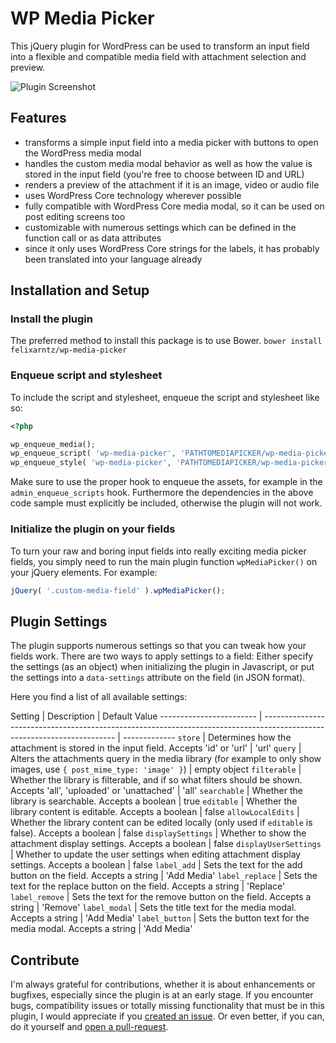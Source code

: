 # WP Media Picker

This jQuery plugin for WordPress can be used to transform an input field into a flexible and compatible media field with attachment selection and preview.

![Plugin Screenshot](https://raw.githubusercontent.com/felixarntz/wp-media-picker/master/screenshot.png)

## Features

* transforms a simple input field into a media picker with buttons to open the WordPress media modal
* handles the custom media modal behavior as well as how the value is stored in the input field (you're free to choose between ID and URL)
* renders a preview of the attachment if it is an image, video or audio file
* uses WordPress Core technology wherever possible
* fully compatible with WordPress Core media modal, so it can be used on post editing screens too
* customizable with numerous settings which can be defined in the function call or as data attributes
* since it only uses WordPress Core strings for the labels, it has probably been translated into your language already

## Installation and Setup

### Install the plugin

The preferred method to install this package is to use Bower.
`bower install felixarntz/wp-media-picker`

### Enqueue script and stylesheet

To include the script and stylesheet, enqueue the script and stylesheet like so:
```php
<?php

wp_enqueue_media();
wp_enqueue_script( 'wp-media-picker', 'PATHTOMEDIAPICKER/wp-media-picker.min.js', array( 'jQuery', 'media-editor' ), '0.1.0', true );
wp_enqueue_style( 'wp-media-picker', 'PATHTOMEDIAPICKER/wp-media-picker.min.css', array(), '0.1.0' );

```

Make sure to use the proper hook to enqueue the assets, for example in the `admin_enqueue_scripts` hook. Furthermore the dependencies in the above code sample must explicitly be included, otherwise the plugin will not work.

### Initialize the plugin on your fields

To turn your raw and boring input fields into really exciting media picker fields, you simply need to run the main plugin function `wpMediaPicker()` on your jQuery elements. For example:

```js
jQuery( '.custom-media-field' ).wpMediaPicker();
```

## Plugin Settings

The plugin supports numerous settings so that you can tweak how your fields work. There are two ways to apply settings to a field: Either specify the settings (as an object) when initializing the plugin in Javascript, or put the settings into a `data-settings` attribute on the field (in JSON format).

Here you find a list of all available settings:

Setting                  | Description                                                                                                             | Default Value
------------------------ | ----------------------------------------------------------------------------------------------------------------------- | -------------
`store`                  | Determines how the attachment is stored in the input field. Accepts 'id' or 'url'                                       | 'url'
`query`                  | Alters the attachments query in the media library (for example to only show images, use `{ post_mime_type: 'image' }`)  | empty object
`filterable`             | Whether the library is filterable, and if so what filters should be shown. Accepts 'all', 'uploaded' or 'unattached'    | 'all'
`searchable`             | Whether the library is searchable. Accepts a boolean                                                                    | true
`editable`               | Whether the library content is editable. Accepts a boolean                                                              | false
`allowLocalEdits`        | Whether the library content can be edited locally (only used if `editable` is false). Accepts a boolean                 | false
`displaySettings`        | Whether to show the attachment display settings. Accepts a boolean                                                      | false
`displayUserSettings`    | Whether to update the user settings when editing attachment display settings. Accepts a boolean                         | false
`label_add`              | Sets the text for the add button on the field. Accepts a string                                                         | 'Add Media'
`label_replace`          | Sets the text for the replace button on the field. Accepts a string                                                     | 'Replace'
`label_remove`           | Sets the text for the remove button on the field. Accepts a string                                                      | 'Remove'
`label_modal`            | Sets the title text for the media modal. Accepts a string                                                               | 'Add Media'
`label_button`           | Sets the button text for the media modal. Accepts a string                                                              | 'Add Media'

## Contribute

I'm always grateful for contributions, whether it is about enhancements or bugfixes, especially since the plugin is at an early stage. If you encounter bugs, compatibility issues or totally missing functionality that must be in this plugin, I would appreciate if you [created an issue](https://github.com/felixarntz/wp-media-picker/issues). Or even better, if you can, do it yourself and [open a pull-request](https://github.com/felixarntz/wp-media-picker/pulls).
